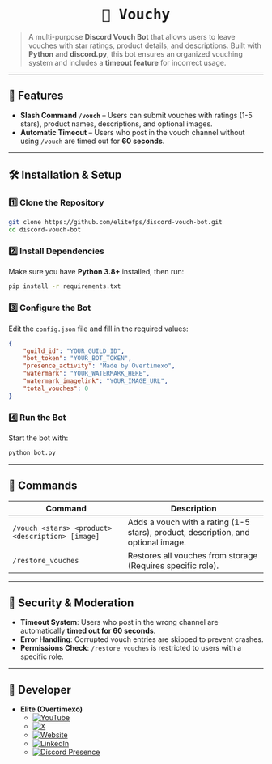 
<h1 align="center">
  <samp>🤖 Vouchy</samp>
</h1>

> A multi-purpose **Discord Vouch Bot** that allows users to leave vouches with star ratings, product details, and descriptions. Built with **Python** and **discord.py**, this bot ensures an organized vouching system and includes a **timeout feature** for incorrect usage.

---

## 🚀 **Features**
- **Slash Command `/vouch`** – Users can submit vouches with ratings (1-5 stars), product names, descriptions, and optional images.
- **Automatic Timeout** – Users who post in the vouch channel without using `/vouch` are timed out for **60 seconds**.
---

## 🛠️ **Installation & Setup**
### 1️⃣ Clone the Repository
```sh
git clone https://github.com/elitefps/discord-vouch-bot.git
cd discord-vouch-bot
```

### 2️⃣ Install Dependencies
Make sure you have **Python 3.8+** installed, then run:
```sh
pip install -r requirements.txt
```

### 3️⃣ Configure the Bot  
Edit the `config.json` file and fill in the required values:
```json
{
    "guild_id": "YOUR_GUILD_ID",
    "bot_token": "YOUR_BOT_TOKEN",
    "presence_activity": "Made by Overtimexo",
    "watermark": "YOUR_WATERMARK_HERE",
    "watermark_imagelink": "YOUR_IMAGE_URL",
    "total_vouches": 0
}
```

### 4️⃣ Run the Bot  
Start the bot with:
```sh
python bot.py
```

---

## 🧩 **Commands**
| Command           | Description |
|------------------|-------------|
| `/vouch <stars> <product> <description> [image]` | Adds a vouch with a rating (1-5 stars), product, description, and optional image. |
| `/restore_vouches` | Restores all vouches from storage (Requires specific role). |

---

## 🔐 **Security & Moderation**
- **Timeout System**: Users who post in the wrong channel are automatically **timed out for 60 seconds**.
- **Error Handling**: Corrupted vouch entries are skipped to prevent crashes.
- **Permissions Check**: `/restore_vouches` is restricted to users with a specific role.

---

## 🌟 **Developer**
- **Elite (Overtimexo)**  
  - [![YouTube](https://img.shields.io/badge/-YouTube-0D1117?style=for-the-badge&logo=youtube&logoColor=FF0000)](https://www.youtube.com/elitefpss)
  - [![X](https://img.shields.io/badge/-X-0D1117?style=for-the-badge&logo=x&logoColor=1DA1F2)](https://www.x.com/elitewtw)
  - [![Website](https://img.shields.io/badge/-Website-0D1117?style=for-the-badge&logo=google-chrome&logoColor=white)](https://www.elite.dev)
  - [![LinkedIn](https://img.shields.io/badge/-LinkedIn-0D1117?style=for-the-badge&logo=linkedin&logoColor=0A66C2)](https://www.linkedin.com/in/elitefps)
  - [![Discord Presence](https://lanyard.cnrad.dev/api/1109047212069093386)](https://discord.com/users/1109047212069093386)



